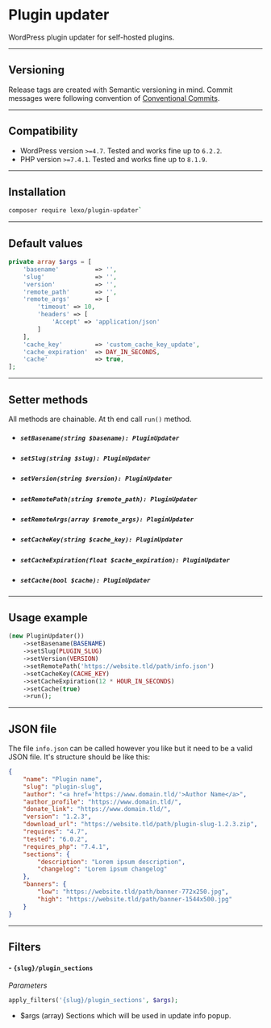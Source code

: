 # Plugin updater

WordPress plugin updater for self-hosted plugins.

---
## Versioning
Release tags are created with Semantic versioning in mind. Commit messages were following convention of [Conventional Commits](https://www.conventionalcommits.org/).

---
## Compatibility
- WordPress version `>=4.7`. Tested and works fine up to `6.2.2`.
- PHP version `>=7.4.1`. Tested and works fine up to `8.1.9`.

---
## Installation

```bash
composer require lexo/plugin-updater`
```

---

## Default values

```php
private array $args = [
    'basename'          => '',
    'slug'              => '',
    'version'           => '',
    'remote_path'       => '',
    'remote_args'       => [
        'timeout' => 10,
        'headers' => [
            'Accept' => 'application/json'
        ]
    ],
    'cache_key'         => 'custom_cache_key_update',
    'cache_expiration'  => DAY_IN_SECONDS,
    'cache'             => true,
];
```
---

## Setter methods

All methods are chainable. At th end call `run()` method.

- ##### `setBasename(string $basename): PluginUpdater`
- ##### `setSlug(string $slug): PluginUpdater`
- ##### `setVersion(string $version): PluginUpdater`
- ##### `setRemotePath(string $remote_path): PluginUpdater`
- ##### `setRemoteArgs(array $remote_args): PluginUpdater`
- ##### `setCacheKey(string $cache_key): PluginUpdater`
- ##### `setCacheExpiration(float $cache_expiration): PluginUpdater`
- ##### `setCache(bool $cache): PluginUpdater`
---

## Usage example

```php
(new PluginUpdater())
    ->setBasename(BASENAME)
    ->setSlug(PLUGIN_SLUG)
    ->setVersion(VERSION)
    ->setRemotePath('https://website.tld/path/info.json')
    ->setCacheKey(CACHE_KEY)
    ->setCacheExpiration(12 * HOUR_IN_SECONDS)
    ->setCache(true)
    ->run();
```
---
## JSON file
The file `info.json` can be called however you like but it need to be a valid JSON file. It's structure should be like this:

```json
{
    "name": "Plugin name",
    "slug": "plugin-slug",
    "author": "<a href='https://www.domain.tld/'>Author Name</a>",
    "author_profile": "https://www.domain.tld/",
    "donate_link": "https://www.domain.tld/",
    "version": "1.2.3",
    "download_url": "https://website.tld/path/plugin-slug-1.2.3.zip",
    "requires": "4.7",
    "tested": "6.0.2",
    "requires_php": "7.4.1",
    "sections": {
        "description": "Lorem ipsum description",
        "changelog": "Lorem ipsum changelog"
    },
    "banners": {
        "low": "https://website.tld/path/banner-772x250.jpg",
        "high": "https://website.tld/path/banner-1544x500.jpg"
    }
}
```

---

## Filters

#### - `{slug}/plugin_sections`
*Parameters*
```php
apply_filters('{slug}/plugin_sections', $args);
```
- $args (array) Sections which will be used in update info popup.
